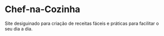 # Chef-na-Cozinha
Site desiguinado para criação de receitas fáceis e práticas  para facilitar o seu dia a dia.
